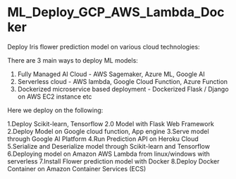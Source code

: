 # ML_Deploy_GCP_AWS_Lambda_Docker
Deploy Iris flower prediction model on various cloud technologies:

There are 3 main ways to deploy ML models:
1. Fully Managed AI Cloud - AWS Sagemaker, Azure ML, Google AI
2. Serverless cloud - AWS lambda, Google Cloud Function, Azure Function
3. Dockerized microservice based deployment - Dockerized Flask / Django on AWS EC2 instance etc

Here we deploy on the following:

1.Deploy Scikit-learn, Tensorflow 2.0 Model with Flask Web Framework
2.Deploy Model on Google cloud function, App engine
3.Serve model through Google AI Platform
4.Run Prediction API on Heroku Cloud
5.Serialize and Deserialize model through Scikit-learn and Tensorflow
6.Deploying model on Amazon AWS Lambda from linux/windows with serverless
7.Install Flower prediction model with Docker
8.Deploy Docker Container on Amazon Container Services (ECS)
